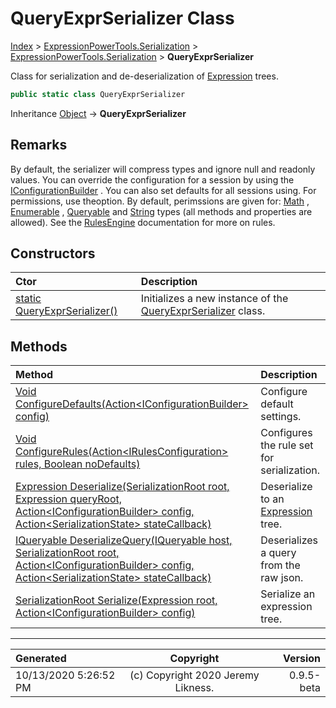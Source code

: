 ﻿# QueryExprSerializer Class

[Index](../index.md) > [ExpressionPowerTools.Serialization](ExpressionPowerTools.Serialization.a.md) > [ExpressionPowerTools.Serialization](ExpressionPowerTools.Serialization.n.md) > **QueryExprSerializer**

Class for serialization and de-deserialization of [Expression](https://docs.microsoft.com/dotnet/api/system.linq.expressions.expression) trees.

```csharp
public static class QueryExprSerializer
```

Inheritance [Object](https://docs.microsoft.com/dotnet/api/system.object) → **QueryExprSerializer**

## Remarks

By default, the serializer will compress types and ignore null and readonly values. You can override the configuration for a session
            by using the [IConfigurationBuilder](ExpressionPowerTools.Serialization.Signatures.IConfigurationBuilder.i.md) . You can also set defaults for all sessions using.
            For permissions, use theoption. By default, perimssions are given for: [Math](https://docs.microsoft.com/dotnet/api/system.math) , [Enumerable](https://docs.microsoft.com/dotnet/api/system.linq.enumerable) , [Queryable](https://docs.microsoft.com/dotnet/api/system.linq.queryable) and [String](https://docs.microsoft.com/dotnet/api/system.string) types (all methods and properties are allowed).
            See the [RulesEngine](ExpressionPowerTools.Serialization.Rules.RulesEngine.cs.md) documentation for more on rules.

## Constructors

| Ctor | Description |
| :-- | :-- |
| [static QueryExprSerializer()](ExpressionPowerTools.Serialization.QueryExprSerializer.ctor.md#static-queryexprserializer) | Initializes a new instance of the [QueryExprSerializer](ExpressionPowerTools.Serialization.QueryExprSerializer.cs.md) class. |
## Methods

| Method | Description |
| :-- | :-- |
| [Void ConfigureDefaults(Action&lt;IConfigurationBuilder> config)](ExpressionPowerTools.Serialization.QueryExprSerializer.ConfigureDefaults.m.md) | Configure default settings. |
| [Void ConfigureRules(Action&lt;IRulesConfiguration> rules, Boolean noDefaults)](ExpressionPowerTools.Serialization.QueryExprSerializer.ConfigureRules.m.md) | Configures the rule set for serialization. |
| [Expression Deserialize(SerializationRoot root, Expression queryRoot, Action&lt;IConfigurationBuilder> config, Action&lt;SerializationState> stateCallback)](ExpressionPowerTools.Serialization.QueryExprSerializer.Deserialize.m.md) | Deserialize to an [Expression](https://docs.microsoft.com/dotnet/api/system.linq.expressions.expression) tree. |
| [IQueryable DeserializeQuery(IQueryable host, SerializationRoot root, Action&lt;IConfigurationBuilder> config, Action&lt;SerializationState> stateCallback)](ExpressionPowerTools.Serialization.QueryExprSerializer.DeserializeQuery.m.md) | Deserializes a query from the raw json. |
| [SerializationRoot Serialize(Expression root, Action&lt;IConfigurationBuilder> config)](ExpressionPowerTools.Serialization.QueryExprSerializer.Serialize.m.md) | Serialize an expression tree. |

---

| Generated | Copyright | Version |
| :-- | :-: | --: |
| 10/13/2020 5:26:52 PM | (c) Copyright 2020 Jeremy Likness. | 0.9.5-beta |
